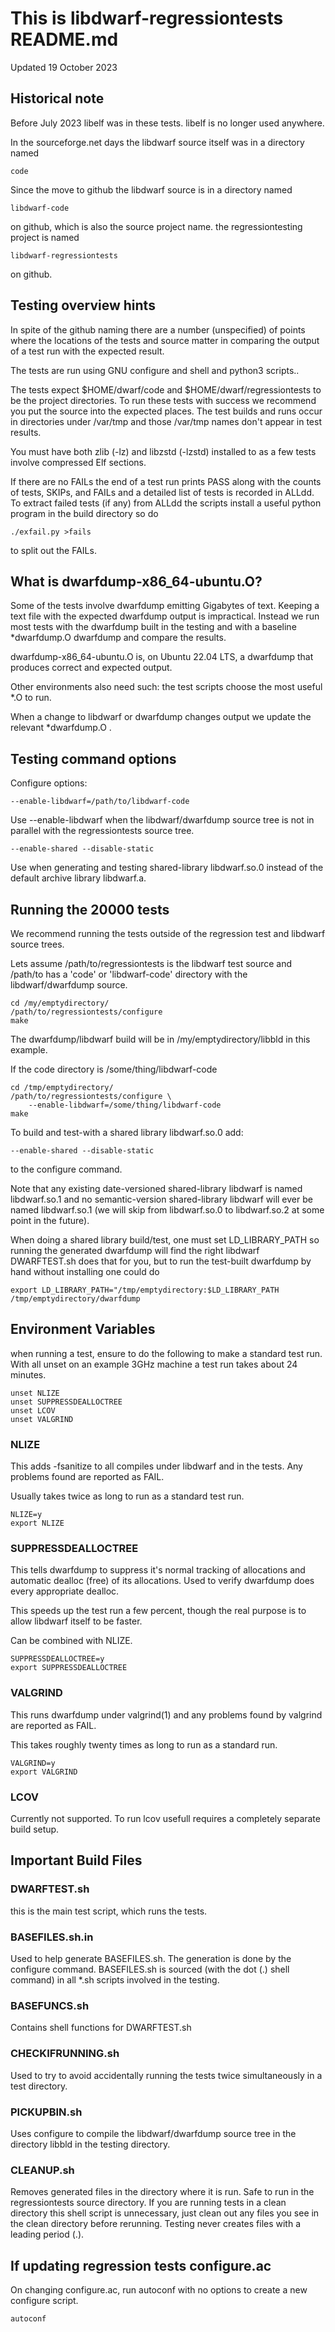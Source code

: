 # This is libdwarf-regressiontests README.md


Updated 19 October 2023

## Historical note

Before July 2023 libelf was in these tests.
libelf is no longer used anywhere.

In the sourceforge.net days the libdwarf source itself
was in a directory named 

    code

Since the move to
github the libdwarf source is in a directory
named 

    libdwarf-code

on github, which is also the
source project name. the regressiontesting project is
named 

    libdwarf-regressiontests

on github.

## Testing overview hints

In spite of the github naming there are a number (unspecified) 
of points where the locations of the tests and source matter
in comparing the output of a test run with the expected result.

The tests are run using GNU configure and shell and python3
scripts..

The tests expect $HOME/dwarf/code
and $HOME/dwarf/regressiontests to be the
project directories.  To run these tests with
success we recommend you put the
source into the expected places.
The test builds and runs  occur in directories
under /var/tmp and those /var/tmp names don't appear
in test results.

You must have both zlib (-lz) and libzstd (-lzstd) installed to
as a few tests involve compressed Elf sections.

If there are no FAILs the end of a test run
prints PASS along with the counts of tests, SKIPs,
and FAILs and a detailed list of tests is recorded
in ALLdd. To extract failed tests (if any) from ALLdd
the scripts install a useful
python program in the build directory
so do

    ./exfail.py >fails

to split out the FAILs.

##  What is dwarfdump-x86_64-ubuntu.O?

Some of the tests involve dwarfdump emitting 
Gigabytes of text.  Keeping a text file
with the expected dwarfdump output is impractical.
Instead we run most tests with the dwarfdump built
in the testing and with a baseline *dwarfdump.O
dwarfdump and compare the results.

dwarfdump-x86_64-ubuntu.O is, on Ubuntu 22.04 LTS, a dwarfdump
that produces correct and expected output.

Other environments also need such: the
test scripts choose the most useful *.O
to run.

When a change to libdwarf or dwarfdump
changes output we update the relevant *dwarfdump.O .

## Testing command options

Configure options:

    --enable-libdwarf=/path/to/libdwarf-code

Use --enable-libdwarf  when the libdwarf/dwarfdump source tree is
not in parallel with the regressiontests source tree.

    --enable-shared --disable-static

Use when generating and testing shared-library
libdwarf.so.0 instead of the default archive library libdwarf.a.

## Running the 20000 tests

We recommend running the tests outside
of the regression test and libdwarf source trees.

Lets assume  /path/to/regressiontests is the libdwarf test source
and /path/to has a 'code' or 'libdwarf-code'
directory with the libdwarf/dwarfdump source.
 
    cd /my/emptydirectory/
    /path/to/regressiontests/configure
    make

The dwarfdump/libdwarf build will be in
/my/emptydirectory/libbld in this example.

If the code directory is /some/thing/libdwarf-code

    cd /tmp/emptydirectory/
    /path/to/regressiontests/configure \
        --enable-libdwarf=/some/thing/libdwarf-code
    make

To build and test-with a shared library libdwarf.so.0
add:

    --enable-shared --disable-static

to the configure command.

Note that any existing date-versioned
shared-library libdwarf is named libdwarf.so.1
and no semantic-version shared-library
libdwarf will ever be
named libdwarf.so.1 (we will skip from 
libdwarf.so.0 to libdwarf.so.2
at some point in the future).

When doing a shared library build/test, 
one must set LD_LIBRARY_PATH so running the
generated dwarfdump  will find the right libdwarf
DWARFTEST.sh does that for you, but to run
the test-built dwarfdump by hand without installing one could do

    export LD_LIBRARY_PATH="/tmp/emptydirectory:$LD_LIBRARY_PATH
    /tmp/emptydirectory/dwarfdump

## Environment Variables

when running a test, ensure to do the following to
make a standard test run.
With all unset on an example 3GHz machine a test run
takes about 24 minutes.

    unset NLIZE
    unset SUPPRESSDEALLOCTREE
    unset LCOV
    unset VALGRIND


### NLIZE

This adds -fsanitize to all compiles under
libdwarf and in the tests.
Any problems found are reported as FAIL.

Usually takes twice as long to run as a
standard test run. 

    NLIZE=y
    export NLIZE

### SUPPRESSDEALLOCTREE

This tells dwarfdump to suppress it's normal
tracking of allocations and automatic dealloc (free)
of its allocations.
Used to verify dwarfdump does every appropriate 
dealloc.

This speeds up the test run a few percent, though
the real purpose is to allow libdwarf itself to
be faster.

Can be combined with NLIZE.

    SUPPRESSDEALLOCTREE=y
    export SUPPRESSDEALLOCTREE

### VALGRIND

This runs dwarfdump under valgrind(1) 
and any problems found by valgrind are reported
as FAIL.

This takes roughly twenty times as long to run
as a standard run.
   
    VALGRIND=y
    export VALGRIND

### LCOV
   
Currently not supported. To run lcov usefull requires
a completely separate build setup.
   
## Important Build Files

### DWARFTEST.sh
this is the main test script, which runs the tests.

### BASEFILES.sh.in

Used to help generate BASEFILES.sh. 
The generation is done by the configure command.
BASEFILES.sh is
sourced (with the dot (.) shell command) in all *.sh scripts
involved in the testing.

### BASEFUNCS.sh

Contains shell functions for DWARFTEST.sh

### CHECKIFRUNNING.sh

Used to try to avoid accidentally running the tests
twice simultaneously in a test directory.

### PICKUPBIN.sh

Uses configure  to compile the libdwarf/dwarfdump source tree
in the directory libbld in the testing directory.

### CLEANUP.sh

Removes generated files in the directory where 
it is run.
Safe to run in the regressiontests source directory.
If you are running tests in a clean directory
this shell script is unnecessary, just clean
out any files you see in the clean directory
before rerunning.
Testing never creates files with
a leading period (.).

## If updating regression tests configure.ac

On changing configure.ac, run autoconf with no options
to create a new configure script.

    autoconf
